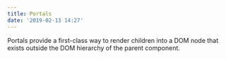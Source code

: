 ```yaml
---
title: Portals
date: '2019-02-13 14:27'
---
```

Portals provide a first-class way to render children into a DOM node that exists outside the DOM hierarchy of the parent component.
